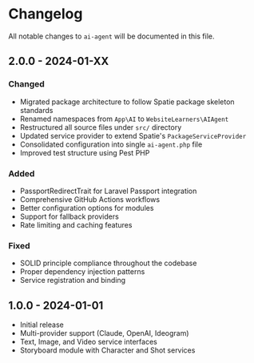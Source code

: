 # Changelog

All notable changes to `ai-agent` will be documented in this file.

## 2.0.0 - 2024-01-XX

### Changed
- Migrated package architecture to follow Spatie package skeleton standards
- Renamed namespaces from `App\AI` to `WebsiteLearners\AIAgent`
- Restructured all source files under `src/` directory
- Updated service provider to extend Spatie's `PackageServiceProvider`
- Consolidated configuration into single `ai-agent.php` file
- Improved test structure using Pest PHP

### Added
- PassportRedirectTrait for Laravel Passport integration
- Comprehensive GitHub Actions workflows
- Better configuration options for modules
- Support for fallback providers
- Rate limiting and caching features

### Fixed
- SOLID principle compliance throughout the codebase
- Proper dependency injection patterns
- Service registration and binding

## 1.0.0 - 2024-01-01

- Initial release
- Multi-provider support (Claude, OpenAI, Ideogram)
- Text, Image, and Video service interfaces
- Storyboard module with Character and Shot services
